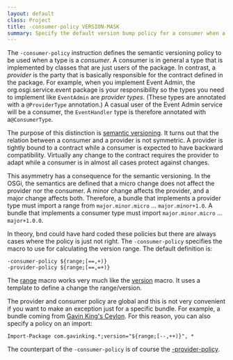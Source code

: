 ```yaml
---
layout: default
class: Project
title: -consumer-policy VERSION-MASK
summary: Specify the default version bump policy for a consumer when a binary incompatible change is detected. 
---
```


The `-consumer-policy` instruction defines the semantic versioning policy to be used when a type is a _consumer_. A consumer is in general a type that is implemented by classes that are just users of the package. In contrast, a _provider_ is the party that is basically responsible for the contract defined in the package. For example, when you implement Event Admin, the org.osgi.service.event package is your responsibility so the types you need to implement like `EventAdmin` are _provider types_. (These types are annotated with a `@ProviderType` annotation.) A casual user of the Event Admin service will be a consumer, the `EventHandler` type is therefore annotated with a`@ConsumerType`.

The purpose of this distinction is [semantic versioning][1]. It turns out that the relation between a consumer and a provider is not symmetric. A provider is tightly bound to a contract while a consumer is expected to have backward compatibility. Virtually any change to the contract requires the provider to adapt while a consumer is in almost all cases protect against changes.

This asymmetry has a consequence for the semantic versioning. In the OSGi, the semantics are defined that a micro change does not affect the provider nor the consumer. A minor change affects the provider, and a major change affects both. Therefore, a bundle that implements a provider type must import a range from `major.minor.micro` ... `major.minor+1.0`. A bundle that implements a consumer type must import    `major.minor.micro` ... `major+1.0.0`. 

In theory, bnd could have hard coded these policies but there are always cases where the policy is just not right. The `-consumer-policy` specifies the macro to use for calculating the version range. The default definition is:

	-consumer-policy ${range;[==,+)} 
	-provider-policy ${range;[==,=+)}
	
The [range][3] macro works very much like the [version][4] macro. It uses a template to define a change the range/version.

The provider and consumer policy are global and this is not very convenient if you want to make an exception just for a specific bundle. For example, a bundle coming from [Gavin King's Ceylon][2]. For this reason, you can also specify a policy on an import:

	Import-Package com.gavinking.*;version="${range;[--,++)}", * 	


The counterpart of the `-consumer-policy` is of course the [-provider-policy][5].

[1]: /chapters/170-versioning.html
[2]: https://twitter.com/1ovthafew/status/705011392861114368
[3]: /macros/range.html
[4]: /macros/version.html
[5]: /instructions/provider_policy.html
